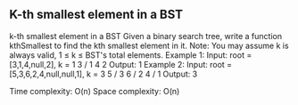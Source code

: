 K-th smallest element in a BST
-------------------------------
k-th smallest element in a BST Given a binary search tree, write a function kthSmallest to find the kth smallest element in it. Note: You may assume k is always valid, 1 ≤ k ≤ BST's total elements. Example 1: Input: root = [3,1,4,null,2], k = 1 3 /
1 4
2 Output: 1 Example 2: Input: root = [5,3,6,2,4,null,null,1], k = 3 5 /
3 6 /
2 4 / 1 Output: 3

Time complexity: O(n)
Space complexity: O(n)
